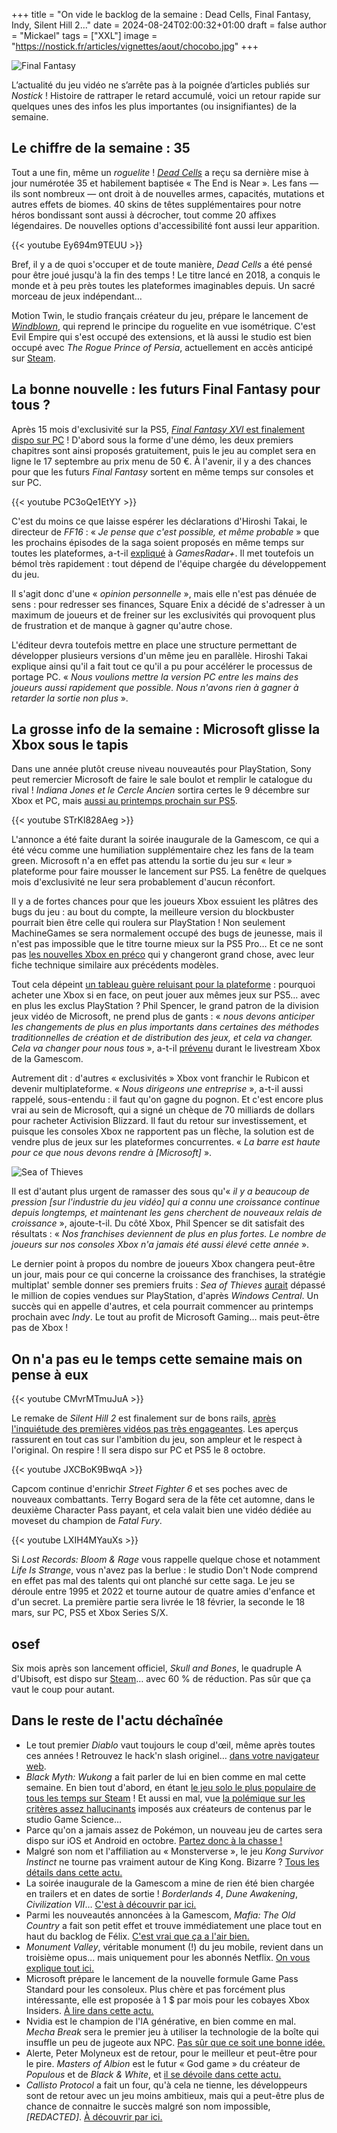 +++
title = "On vide le backlog de la semaine : Dead Cells, Final Fantasy, Indy, Silent Hill 2…"
date = 2024-08-24T02:00:32+01:00
draft = false
author = "Mickael"
tags = ["XXL"]
image = "https://nostick.fr/articles/vignettes/aout/chocobo.jpg"
+++

![Final Fantasy](chocobo.jpg "Ça a changé Uber.")

L’actualité du jeu vidéo ne s’arrête pas à la poignée d’articles publiés sur *Nostick* ! Histoire de rattraper le retard accumulé, voici un retour rapide sur quelques unes des infos les plus importantes (ou insignifiantes) de la semaine.

## Le chiffre de la semaine : 35

Tout a une fin, même un *roguelite* ! *[Dead Cells](https://deadcells.com)* a reçu sa dernière mise à jour numérotée 35 et habilement baptisée « The End is Near ». Les fans — ils sont nombreux — ont droit à de nouvelles armes, capacités, mutations et autres effets de biomes. 40 skins de têtes supplémentaires pour notre héros bondissant sont aussi à décrocher, tout comme 20 affixes légendaires. De nouvelles options d'accessibilité font aussi leur apparition.

{{< youtube Ey694m9TEUU >}}

Bref, il y a de quoi s'occuper et de toute manière, *Dead Cells* a été pensé pour être joué jusqu'à la fin des temps ! Le titre lancé en 2018, a conquis le monde et à peu près toutes les plateformes imaginables depuis. Un sacré morceau de jeux indépendant…

Motion Twin, le studio français créateur du jeu, prépare le lancement de *[Windblown](https://windblown.game)*, qui reprend le principe du roguelite en vue isométrique. C'est Evil Empire qui s'est occupé des extensions, et là aussi le studio est bien occupé avec *The Rogue Prince of Persia*, actuellement en accès anticipé sur [Steam](https://store.steampowered.com/app/2717880/The_Rogue_Prince_of_Persia/).

## La bonne nouvelle : les futurs Final Fantasy pour tous ?

Après 15 mois d'exclusivité sur la PS5, [*Final Fantasy XVI* est finalement dispo sur PC](https://nostick.fr/articles/2024/aout/1908-final-fantasy-xvi-pc-septembre/) ! D'abord sous la forme d'une démo, les deux premiers chapitres sont ainsi proposés gratuitement, puis le jeu au complet sera en ligne le 17 septembre au prix menu de 50 €. À l'avenir, il y a des chances pour que les futurs *Final Fantasy* sortent en même temps sur consoles et sur PC.

{{< youtube PC3oQe1EtYY >}}

C'est du moins ce que laisse espérer les déclarations d'Hiroshi Takai, le directeur de *FF16* : « *Je pense que c'est possible, et même probable* » que les prochains épisodes de la saga soient proposés en même temps sur toutes les plateformes, a-t-il [expliqué](https://www.gamesradar.com/games/final-fantasy/final-fantasy-16-confirms-september-pc-release-date-director-says-its-possible-probably-even-likely-future-final-fantasy-games-launch-day-1-on-pc/) à *GamesRadar+*. Il met toutefois un bémol très rapidement : tout dépend de l'équipe chargée du développement du jeu. 

Il s'agit donc d'une « *opinion personnelle* », mais elle n'est pas dénuée de sens : pour redresser ses finances, Square Enix a décidé de s'adresser à un maximum de joueurs et de freiner sur les exclusivités qui provoquent plus de frustration et de manque à gagner qu'autre chose.

L'éditeur devra toutefois mettre en place une structure permettant de développer plusieurs versions d'un même jeu en parallèle. Hiroshi Takai explique ainsi qu'il a fait tout ce qu'il a pu pour accélérer le processus de portage PC. « *Nous voulions mettre la version PC entre les mains des joueurs aussi rapidement que possible. Nous n'avons rien à gagner à retarder la sortie non plus* ». 

## La grosse info de la semaine : Microsoft glisse la Xbox sous le tapis

Dans une année plutôt creuse niveau nouveautés pour PlayStation, Sony peut remercier Microsoft de faire le sale boulot et remplir le catalogue du rival ! *Indiana Jones et le Cercle Ancien* sortira certes le 9 décembre sur Xbox et PC, mais [aussi au printemps prochain sur PS5](https://nostick.fr/articles/2024/aout/2008-indiana-jones-et-le-cercle-ancien-ps5/).

{{< youtube STrKl828Aeg >}}

L'annonce a été faite durant la soirée inaugurale de la Gamescom, ce qui a été vécu comme une humiliation supplémentaire chez les fans de la team green. Microsoft n'a en effet pas attendu la sortie du jeu sur « leur » plateforme pour faire mousser le lancement sur PS5. La fenêtre de quelques mois d'exclusivité ne leur sera probablement d'aucun réconfort. 

Il y a de fortes chances pour que les joueurs Xbox essuient les plâtres des bugs du jeu : au bout du compte, la meilleure version du blockbuster pourrait bien être celle qui roulera sur PlayStation ! Non seulement MachineGames se sera normalement occupé des bugs de jeunesse, mais il n'est pas impossible que le titre tourne mieux sur la PS5 Pro… Et ce ne sont pas [les nouvelles Xbox en préco](https://nostick.fr/articles/2024/aout/2108-nouvelles-xbox-preco/) qui y changeront grand chose, avec leur fiche technique similaire aux précédents modèles.

Tout cela dépeint [un tableau guère reluisant pour la plateforme](https://nostick.fr/articles/2024/mai/1505-bonjour-tristesse-chez-xbox/) : pourquoi acheter une Xbox si en face, on peut jouer aux mêmes jeux sur PS5… avec en plus les exclus PlayStation ? Phil Spencer, le grand patron de la division jeux vidéo de Microsoft, ne prend plus de gants : « *nous devons anticiper les changements de plus en plus importants dans certaines des méthodes traditionnelles de création et de distribution des jeux, et cela va changer. Cela va changer pour nous tous* », a-t-il [prévenu](https://www.youtube.com/live/L1Qd1cFr9VY?feature=shared) durant le livestream Xbox de la Gamescom.

Autrement dit : d'autres « exclusivités » Xbox vont franchir le Rubicon et devenir multiplateforme. « *Nous dirigeons une entreprise* », a-t-il aussi rappelé, sous-entendu : il faut qu'on gagne du pognon. Et c'est encore plus vrai au sein de Microsoft, qui a signé un chèque de 70 milliards de dollars pour racheter Activision Blizzard. Il faut du retour sur investissement, et puisque les consoles Xbox ne rapportent pas un flèche, la solution est de vendre plus de jeux sur les plateformes concurrentes. « *La barre est haute pour ce que nous devons rendre à [Microsoft]* ».

![Sea of Thieves](sea-of-thieves.jpg "Sea of Thieves vole tout sur PlayStation.")

Il est d'autant plus urgent de ramasser des sous qu'« *il y a beaucoup de pression [sur l'industrie du jeu vidéo] qui a connu une croissance continue depuis longtemps, et maintenant les gens cherchent de nouveaux relais de croissance* », ajoute-t-il. Du côté Xbox, Phil Spencer se dit satisfait des résultats : « *Nos franchises deviennent de plus en plus fortes. Le nombre de joueurs sur nos consoles Xbox n'a jamais été aussi élevé cette année* ». 

Le dernier point à propos du nombre de joueurs Xbox changera peut-être un jour, mais pour ce qui concerne la croissance des franchises, la stratégie multiplat' semble donner ses premiers fruits : *Sea of Thieves* [aurait](https://www.windowscentral.com/gaming/xbox/phil-spencer-we-have-more-xbox-console-players-than-ever-as-fans-question-microsofts-multi-platform-strategy) dépassé le million de copies vendues sur PlayStation, d'après *Windows Central*. Un succès qui en appelle d'autres, et cela pourrait commencer au printemps prochain avec *Indy*. Le tout au profit de Microsoft Gaming… mais peut-être pas de Xbox !

## On n'a pas eu le temps cette semaine mais on pense à eux

{{< youtube CMvrMTmuJuA >}} 

Le remake de *Silent Hill 2* est finalement sur de bons rails, [après l'inquiétude des premières vidéos pas très engageantes](https://nostick.fr/articles/2024/aout/0708-silent-hill-2-developpeurs-donnez-chance/). Les aperçus rassurent en tout cas sur l'ambition du jeu, son ampleur et le respect à l'original. On respire ! Il sera dispo sur PC et PS5 le 8 octobre.

{{< youtube JXCBoK9BwqA >}} 

Capcom continue d'enrichir *Street Fighter 6* et ses poches avec de nouveaux combattants. Terry Bogard sera de la fête cet automne, dans le deuxième Character Pass payant, et cela valait bien une vidéo dédiée au moveset du champion de *Fatal Fury*.

{{< youtube LXIH4MYauXs >}}

Si *Lost Records: Bloom & Rage* vous rappelle quelque chose et notamment *Life Is Strange*, vous n'avez pas la berlue : le studio Don't Node comprend en effet pas mal des talents qui ont planché sur cette saga. Le jeu se déroule entre 1995 et 2022 et tourne autour de quatre amies d'enfance et d'un secret. La première partie sera livrée le 18 février, la seconde le 18 mars, sur PC, PS5 et Xbox Series S/X.

## osef

Six mois après son lancement officiel, *Skull and Bones*, le quadruple A d'Ubisoft, est dispo sur [Steam](https://store.steampowered.com/app/2853730/Skull_and_Bones/)… avec 60 % de réduction. Pas sûr que ça vaut le coup pour autant.

## Dans le reste de l'actu déchaînée

- Le tout premier *Diablo* vaut toujours le coup d'œil, même après toutes ces années ! Retrouvez le hack'n slash originel… [dans votre navigateur web](https://nostick.fr/articles/2024/aout/1908-diablo-retour-navigateur/).
- *Black Myth: Wukong* a fait parler de lui en bien comme en mal cette semaine. En bien tout d'abord, en étant [le jeu solo le plus populaire de tous les temps sur Steam](https://nostick.fr/articles/2024/aout/2008-black-myth-wukong-jeu-populaire-steam/) ! Et aussi en mal, vue [la polémique sur les critères assez hallucinants](https://nostick.fr/articles/2024/aout/1908-black-myth-wukomg-propagande-feministe/) imposés aux créateurs de contenus par le studio Game Science…
- Parce qu'on a jamais assez de Pokémon, un nouveau jeu de cartes sera dispo sur iOS et Android en octobre. [Partez donc à la chasse !](https://nostick.fr/articles/2024/aout/2008-pokemon-pocket-cartes-poche/)
- Malgré son nom et l'affiliation au « Monsterverse », le jeu *Kong Survivor Instinct* ne tourne pas vraiment autour de King Kong. Bizarre ? [Tous les détails dans cette actu.](https://nostick.fr/articles/2024/aout/2008-kong-survivor-instinct-automne/)
- La soirée inaugurale de la Gamescom a mine de rien été bien chargée en trailers et en dates de sortie ! *Borderlands 4*, *Dune Awakening*, *Civilization VII*… [C'est à découvrir par ici.](https://nostick.fr/articles/2024/aout/2008-borderlands-4-dune-awakening-batman-arkham-shadow-civilization-vii/)
- Parmi les nouveautés annoncées à la Gamescom, *Mafia: The Old Country* a fait son petit effet et trouve immédiatement une place tout en haut du backlog de Félix. [C'est vrai que ça a l'air bien.](https://nostick.fr/articles/2024/aout/2108-mafia-the-old-country-2025/)
- *Monument Valley*, véritable monument (!) du jeu mobile, revient dans un troisième opus… mais uniquement pour les abonnés Netflix. [On vous explique tout ici.](https://nostick.fr/articles/2024/aout/2108-monument-valley-3-netflix/)
- Microsoft prépare le lancement de la nouvelle formule Game Pass Standard pour les consoleux. Plus chère et pas forcément plus intéressante, elle est proposée à 1 $ par mois pour les cobayes Xbox Insiders. [À lire dans cette actu.](https://nostick.fr/articles/2024/aout/2108-game-pass-microsoft-standard/)
- Nvidia est le champion de l'IA générative, en bien comme en mal. *Mecha Break* sera le premier jeu à utiliser la technologie de la boîte qui insuffle un peu de jugeote aux NPC. [Pas sûr que ce soit une bonne idée.](https://nostick.fr/articles/2024/aout/2108-pnj-nvidia-mecha-break/)
- Alerte, Peter Molyneux est de retour, pour le meilleur et peut-être pour le pire. *Masters of Albion* est le futur « God game » du créateur de *Populous* et de *Black & White*, et [il se dévoile dans cette actu.](https://nostick.fr/articles/2024/aout/2308-masters-of-albion-peter-molyneux/)
- *Callisto Protocol* a fait un four, qu'à cela ne tienne, les développeurs sont de retour avec un jeu moins ambitieux, mais qui a peut-être plus de chance de connaitre le succès malgré son nom impossible, *[REDACTED]*. [À découvrir par ici.](https://nostick.fr/articles/2024/aout/2308-redacted-joue-hades-callisto-protocol/)